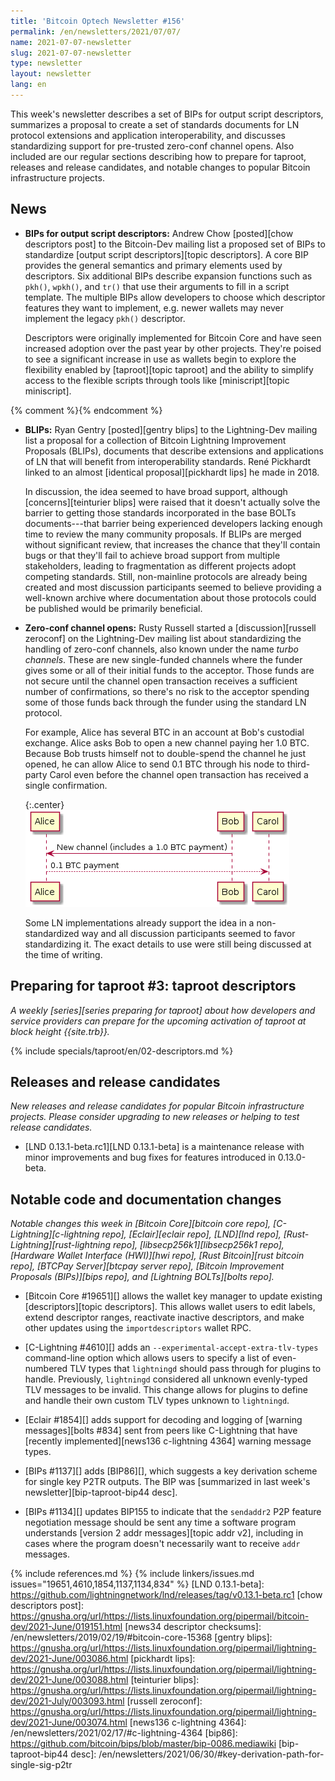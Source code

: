```yaml
---
title: 'Bitcoin Optech Newsletter #156'
permalink: /en/newsletters/2021/07/07/
name: 2021-07-07-newsletter
slug: 2021-07-07-newsletter
type: newsletter
layout: newsletter
lang: en
---
```

This week's newsletter describes a set of BIPs for output script
descriptors, summarizes a proposal to create a set of standards
documents for LN protocol extensions and application interoperability,
and discusses standardizing support for pre-trusted zero-conf channel
opens.  Also included are our regular sections describing how to prepare
for taproot, releases and release
candidates, and notable changes to popular Bitcoin infrastructure
projects.

## News

- **BIPs for output script descriptors:** Andrew Chow [posted][chow
  descriptors post] to the Bitcoin-Dev mailing list a proposed set of
  BIPs to standardize [output script descriptors][topic descriptors].  A
  core BIP provides the general semantics and primary elements used by
  descriptors.  Six additional BIPs describe expansion functions such as
  `pkh()`, `wpkh()`, and `tr()` that use their arguments to fill in a
  script template.  The multiple BIPs allow developers to choose which
  descriptor features they want to implement, e.g. newer wallets may
  never implement the legacy `pkh()` descriptor.

  Descriptors were originally implemented for Bitcoin Core and have
  seen increased adoption over the past year by other projects.
  They're poised to see a significant increase in use as wallets begin
  to explore the flexibility enabled by [taproot][topic taproot] and
  the ability to simplify access to the flexible scripts through tools
  like [miniscript][topic miniscript].

{% comment %}<!-- Gentry uses a lowercase leading character (bLIPs).  I
asked in IRC why, but unless there's a *really* compelling reason, I'd
prefer to capitalize.  I won't die on this hill, but I'm willing to lose
a little blood to prevent terms like iPhone that are super annoying to use
at the beginning of a sentence. -harding -->{% endcomment %}

- **BLIPs:** Ryan Gentry [posted][gentry blips] to the Lightning-Dev
  mailing list a proposal for a collection of Bitcoin Lightning
  Improvement Proposals (BLIPs), documents that describe extensions and
  applications of LN that will benefit from interoperability standards.
  René Pickhardt linked to an almost [identical proposal][pickhardt
  lips] he made in 2018.

  In discussion, the idea seemed to have broad support, although
  [concerns][teinturier blips] were raised that it doesn't actually
  solve the barrier to getting those standards incorporated in the
  base BOLTs documents---that barrier being experienced developers
  lacking enough time to review the many community proposals.  If
  BLIPs are merged without significant review, that increases the
  chance that they'll contain bugs or that they'll fail to achieve
  broad support from multiple stakeholders, leading to fragmentation
  as different projects adopt competing standards.  Still,
  non-mainline protocols are already being created and most discussion
  participants seemed to believe providing a well-known archive where
  documentation about those protocols could be published would be
  primarily beneficial.

- **Zero-conf channel opens:** Rusty Russell started a
  [discussion][russell zeroconf] on the Lightning-Dev mailing list about
  standardizing the handling of zero-conf channels, also known under the
  name *turbo channels*.  These are new single-funded channels where the
  funder gives some or all of their initial funds to the acceptor.
  Those funds are not secure until the channel open transaction receives
  a sufficient number of confirmations, so there's no risk to the
  acceptor spending some of those funds back through the funder using
  the standard LN protocol.

  For example, Alice has several BTC in an account at Bob's custodial
  exchange.  Alice asks Bob to open a new channel paying her 1.0 BTC.
  Because Bob trusts himself not to double-spend the channel he just
  opened, he can allow Alice to send 0.1 BTC through his node to
  third-party Carol even before the channel open transaction has
  received a single confirmation.

  {:.center}
  ![Zero-conf channel illustration](/img/posts/2021-07-zeroconf-channels.png)

  Some LN implementations already support the idea in a
  non-standardized way and all discussion participants seemed to favor
  standardizing it.  The exact details to use were still being
  discussed at the time of writing.

## Preparing for taproot #3: taproot descriptors

*A weekly [series][series preparing for taproot] about how developers
and service providers can prepare for the upcoming activation of taproot
at block height {{site.trb}}.*

{% include specials/taproot/en/02-descriptors.md %}

## Releases and release candidates

*New releases and release candidates for popular Bitcoin infrastructure
projects.  Please consider upgrading to new releases or helping to test
release candidates.*

- [LND 0.13.1-beta.rc1][LND 0.13.1-beta] is a maintenance release with
  minor improvements and bug fixes for features introduced in
  0.13.0-beta.

## Notable code and documentation changes

*Notable changes this week in [Bitcoin Core][bitcoin core repo],
[C-Lightning][c-lightning repo], [Eclair][eclair repo], [LND][lnd repo],
[Rust-Lightning][rust-lightning repo], [libsecp256k1][libsecp256k1
repo], [Hardware Wallet Interface (HWI)][hwi repo],
[Rust Bitcoin][rust bitcoin repo], [BTCPay Server][btcpay server repo],
[Bitcoin Improvement Proposals (BIPs)][bips repo], and [Lightning
BOLTs][bolts repo].*

- [Bitcoin Core #19651][] allows the wallet key manager to update existing
  [descriptors][topic descriptors]. This allows wallet users to edit labels,
  extend descriptor ranges, reactivate inactive descriptors, and make other
  updates using the `importdescriptors` wallet RPC.

- [C-Lightning #4610][] adds an `--experimental-accept-extra-tlv-types`
  command-line option which allows users to specify a list of even-numbered TLV types
  that `lightningd` should pass through for plugins to handle. Previously,
  `lightningd` considered all unknown evenly-typed TLV messages to be invalid. This
  change allows for plugins to define and handle their own custom TLV types
  unknown to `lightningd`.

- [Eclair #1854][] adds support for decoding and logging of [warning
  messages][bolts #834] sent from peers like C-Lightning that have [recently
  implemented][news136 c-lightning 4364] warning message types.

- [BIPs #1137][] adds [BIP86][], which suggests a key derivation scheme for
  single key P2TR outputs. The BIP was [summarized in last week's
  newsletter][bip-taproot-bip44 desc].

- [BIPs #1134][] updates BIP155 to indicate that the `sendaddr2` P2P
  feature negotiation message should be sent any time a software program
  understands [version 2 addr messages][topic addr v2], including in
  cases where the program doesn't necessarily want to receive `addr`
  messages.

{% include references.md %}
{% include linkers/issues.md issues="19651,4610,1854,1137,1134,834" %}
[LND 0.13.1-beta]: https://github.com/lightningnetwork/lnd/releases/tag/v0.13.1-beta.rc1
[chow descriptors post]: https://gnusha.org/url/https://lists.linuxfoundation.org/pipermail/bitcoin-dev/2021-June/019151.html
[news34 descriptor checksums]: /en/newsletters/2019/02/19/#bitcoin-core-15368
[gentry blips]: https://gnusha.org/url/https://lists.linuxfoundation.org/pipermail/lightning-dev/2021-June/003086.html
[pickhardt lips]: https://gnusha.org/url/https://lists.linuxfoundation.org/pipermail/lightning-dev/2021-June/003088.html
[teinturier blips]: https://gnusha.org/url/https://lists.linuxfoundation.org/pipermail/lightning-dev/2021-July/003093.html
[russell zeroconf]: https://gnusha.org/url/https://lists.linuxfoundation.org/pipermail/lightning-dev/2021-June/003074.html
[news136 c-lightning 4364]: /en/newsletters/2021/02/17/#c-lightning-4364
[bip86]: https://github.com/bitcoin/bips/blob/master/bip-0086.mediawiki
[bip-taproot-bip44 desc]: /en/newsletters/2021/06/30/#key-derivation-path-for-single-sig-p2tr
